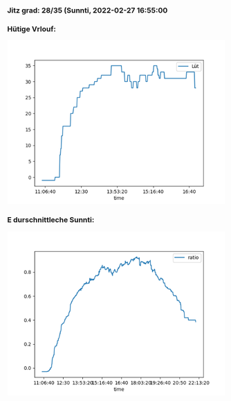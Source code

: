 ### Jitz grad: 28/35 (Sunnti, 2022-02-27 16:55:00

### Hütige Vrlouf:
![Graph](Today.png)

### E durschnittleche Sunnti:
![Graph](Sunnti.png)